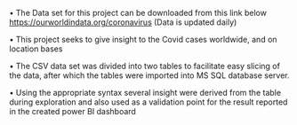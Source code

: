 •	The Data set for this project can be downloaded from this link below
https://ourworldindata.org/coronavirus (Data is updated daily)

•	This project seeks to give insight to the Covid cases worldwide, and on location bases

•	The CSV data set was divided into two tables to facilitate easy slicing of the data, after which the tables were imported into MS SQL database server.

•	Using the appropriate syntax several insight were derived from the table during exploration and also used as a validation point for the result reported in the created power BI dashboard 

